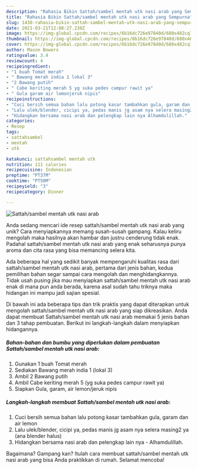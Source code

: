 ```yaml
---
description: "Rahasia Bikin Sattah/sambel mentah utk nasi arab yang Sempurna"
title: "Rahasia Bikin Sattah/sambel mentah utk nasi arab yang Sempurna"
slug: 1430-rahasia-bikin-sattah-sambel-mentah-utk-nasi-arab-yang-sempurna
date: 2021-03-21T12:08:27.230Z
image: https://img-global.cpcdn.com/recipes/6b16dc726e97840d/680x482cq70/sattahsambel-mentah-utk-nasi-arab-foto-resep-utama.jpg
thumbnail: https://img-global.cpcdn.com/recipes/6b16dc726e97840d/680x482cq70/sattahsambel-mentah-utk-nasi-arab-foto-resep-utama.jpg
cover: https://img-global.cpcdn.com/recipes/6b16dc726e97840d/680x482cq70/sattahsambel-mentah-utk-nasi-arab-foto-resep-utama.jpg
author: Mason Bowers
ratingvalue: 3.4
reviewcount: 4
recipeingredient:
- "1 buah Tomat merah"
- " Bawang merah india 1 lokal 3"
- "2 Bawang putih"
- " Cabe keriting merah 5 yg suka pedes campur rawit ya"
- " Gula garam air lemonjeruk nipis"
recipeinstructions:
- "Cuci bersih semua bahan lalu potong kasar tambahkan gula, garam dan air lemon"
- "Lalu ulek/blender, cicipi ya, pedas manis jg asam nya selera masing2 ya (ana blender halus)"
- "Hidangkan bersama nasi arab dan pelengkap lain nya Alhamdulillah."
categories:
- Resep
tags:
- sattahsambel
- mentah
- utk

katakunci: sattahsambel mentah utk 
nutrition: 111 calories
recipecuisine: Indonesian
preptime: "PT37M"
cooktime: "PT50M"
recipeyield: "3"
recipecategory: Dinner

---
```



![Sattah/sambel mentah utk nasi arab](https://img-global.cpcdn.com/recipes/6b16dc726e97840d/680x482cq70/sattahsambel-mentah-utk-nasi-arab-foto-resep-utama.jpg)

Anda sedang mencari ide resep sattah/sambel mentah utk nasi arab yang unik? Cara menyiapkannya memang susah-susah gampang. Kalau keliru mengolah maka hasilnya akan hambar dan justru cenderung tidak enak. Padahal sattah/sambel mentah utk nasi arab yang enak seharusnya punya aroma dan cita rasa yang bisa memancing selera kita.



Ada beberapa hal yang sedikit banyak mempengaruhi kualitas rasa dari sattah/sambel mentah utk nasi arab, pertama dari jenis bahan, kedua pemilihan bahan segar sampai cara mengolah dan menghidangkannya. Tidak usah pusing jika mau menyiapkan sattah/sambel mentah utk nasi arab enak di mana pun anda berada, karena asal sudah tahu triknya maka hidangan ini mampu jadi sajian spesial.


Di bawah ini ada beberapa tips dan trik praktis yang dapat diterapkan untuk mengolah sattah/sambel mentah utk nasi arab yang siap dikreasikan. Anda dapat membuat Sattah/sambel mentah utk nasi arab memakai 5 jenis bahan dan 3 tahap pembuatan. Berikut ini langkah-langkah dalam menyiapkan hidangannya.

<!--inarticleads1-->

##### Bahan-bahan dan bumbu yang diperlukan dalam pembuatan Sattah/sambel mentah utk nasi arab:

1. Gunakan 1 buah Tomat merah
1. Sediakan  Bawang merah india 1 (lokal 3)
1. Ambil 2 Bawang putih
1. Ambil  Cabe keriting merah 5 (yg suka pedes campur rawit ya)
1. Siapkan  Gula, garam, air lemon/jeruk nipis




<!--inarticleads2-->

##### Langkah-langkah membuat Sattah/sambel mentah utk nasi arab:

1. Cuci bersih semua bahan lalu potong kasar tambahkan gula, garam dan air lemon
1. Lalu ulek/blender, cicipi ya, pedas manis jg asam nya selera masing2 ya (ana blender halus)
1. Hidangkan bersama nasi arab dan pelengkap lain nya - Alhamdulillah.




Bagaimana? Gampang kan? Itulah cara membuat sattah/sambel mentah utk nasi arab yang bisa Anda praktikkan di rumah. Selamat mencoba!
